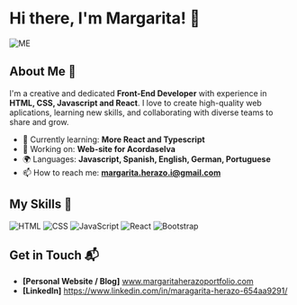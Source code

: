 # Hi there, I'm Margarita! 👋

![ME](https://github.com/margaritaherazo/margaritaherazo/assets/143548777/26922332-b059-4698-9099-aa8c3150e28e)


## About Me 🚀

I'm a creative and dedicated **Front-End Developer** with experience in **HTML, CSS, Javascript and React**. I love to create high-quality web aplications, learning new skills, and collaborating with diverse teams to share and grow.

- 🌱 Currently learning: **More React and Typescript**
- 🔭 Working on: **Web-site for Acordaselva**
- 🌍 Languages: **Javascript, Spanish, English, German, Portuguese**
- 📫 How to reach me: **margarita.herazo.i@gmail.com**

## My Skills 🧠

![HTML](https://img.shields.io/badge/-HTML-E34F26?style=flat-square&logo=html5&logoColor=white)
![CSS](https://img.shields.io/badge/-CSS-1572B6?style=flat-square&logo=css3&logoColor=white)
![JavaScript](https://img.shields.io/badge/-JavaScript-F7DF1E?style=flat-square&logo=javascript&logoColor=black)
![React](https://img.shields.io/badge/-React-61DAFB?style=flat-square&logo=react&logoColor=black)
![Bootstrap](	https://img.shields.io/badge/Bootstrap-563D7C?style=for-the-badge&logo=bootstrap&logoColor=white)


## Get in Touch 📬

- **[Personal Website / Blog]** www.margaritaherazoportfolio.com
- **[LinkedIn]** https://www.linkedin.com/in/maragarita-herazo-654aa9291/



